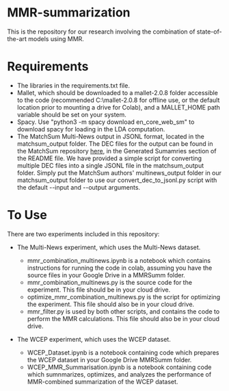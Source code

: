 # MMR-summarization
This is the repository for our research involving the combination of state-of-the-art models using MMR.

# Requirements
* The libraries in the requirements.txt file.
* Mallet, which should be downloaded to a mallet-2.0.8 folder accessible to the code (recommended C:\mallet-2.0.8 for offline use, or the default location prior to mounting a drive for Colab), and a MALLET_HOME path variable should be set on your system.
* Spacy. Use "python3 -m spacy download en_core_web_sm" to download spacy for loading in the LDA computation.
* The MatchSum Multi-News output in JSONL format, located in the matchsum_output folder. The DEC files for the output can be found in the MatchSum repository [here](https://github.com/maszhongming/MatchSum), in the Generated Sumamries section of the README file. We have provided a simple script for converting multiple DEC files into a single JSONL file in the matchsum_output folder. Simply put the MatchSum authors' multinews_output folder in our matchsum_output folder to use our convert_dec_to_jsonl.py script with the default --input and --output arguments.

# To Use
There are two experiments included in this repository:
* The Multi-News experiment, which uses the Multi-News dataset.
  * mmr_combination_multinews.ipynb is a notebook which contains instructions for running the code in colab, assuming you have the source files in your Google Drive in a MMRSumm folder.
  * mmr_combination_multinews.py is the source code for the experiment. This file should be in your cloud drive.
  * optimize_mmr_combination_multinews.py is the script for optimizing the experiment. This file should also be in your cloud drive.
  * mmr_filter.py is used by both other scripts, and contains the code to perform the MMR calculations. This file should also be in your cloud drive.

* The WCEP experiment, which uses the WCEP dataset.
  * WCEP_Dataset.ipynb is a notebook containing code which prepares the WCEP dataset in your Google Drive MMRSumm folder.
  * WCEP_MMR_Summarisation.ipynb is a notebook containing code which sumnmarizes, optimizes, and analyzes the performance of MMR-combined summarization of the WCEP dataset.
